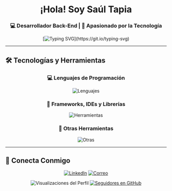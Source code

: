 <div align="center">
  
# ¡Hola! Soy Saúl Tapia 
### 💻 Desarrollador Back-End | 🚀 Apasionado por la Tecnología
</div>

<div align="center">
  
[![Typing SVG](https://readme-typing-svg.herokuapp.com?font=Fira+Code&pause=1000&color=2F81F7&center=true&vCenter=true&width=435&lines=Desarrollador+Back-end;)](https://git.io/typing-svg)
</div>

---

## 🛠️ Tecnologías y Herramientas

<div align="center">

### 💻 Lenguajes de Programación
![Lenguajes](https://skillicons.dev/icons?i=cs,java,py,ts,js)

### 🚀 Frameworks, IDEs y Librerías  
![Herramientas](https://skillicons.dev/icons?i=dotnet,angular,vscode,idea,androidstudio,spring,nodejs)

### 🔧 Otras Herramientas
![Otras](https://skillicons.dev/icons?i=git,postman,figma,mongodb,postgres,mysql,windows,linux,ubuntu)
</div>

---

## 🤝 Conecta Conmigo

<div align="center">

[![LinkedIn](https://img.shields.io/badge/LinkedIn-0077B5?style=for-the-badge&logo=linkedin&logoColor=white)](https://www.linkedin.com/in/AlmidonTapia)
[![Correo](https://img.shields.io/badge/Correo-D14836?style=for-the-badge&logo=gmail&logoColor=white)](mailto:almts.04@gmail.com)
</div>

<div align="center">

![Visualizaciones del Perfil](https://komarev.com/ghpvc/?username=AlmidonTapia&color=brightgreen)
[![Seguidores en GitHub](https://img.shields.io/github/followers/AlmidonTapia?label=Seguidores&style=social)](https://github.com/AlmidonTapia)
</div>
